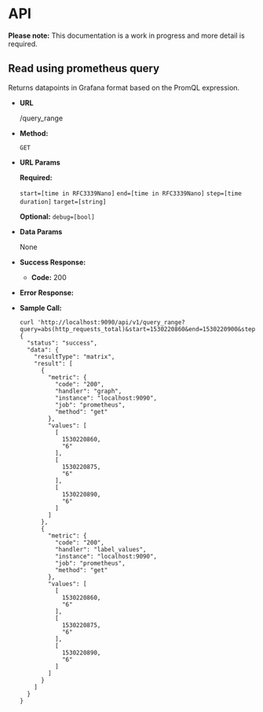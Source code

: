 # API

**Please note:** This documentation is a work in progress and more detail is required.

**Read using prometheus query**
----
  Returns datapoints in Grafana format based on the PromQL expression.

* **URL**

  /query_range

* **Method:**

  `GET`

*  **URL Params**

   **Required:**

   `start=[time in RFC3339Nano]`
   `end=[time in RFC3339Nano]`
   `step=[time duration]`
   `target=[string]`

   **Optional:**
   `debug=[bool]`

* **Data Params**

  None

* **Success Response:**

  * **Code:** 200 <br />

* **Error Response:**

* **Sample Call:**

  ```
  curl 'http://localhost:9090/api/v1/query_range?query=abs(http_requests_total)&start=1530220860&end=1530220900&step=15s'
  {
    "status": "success",
    "data": {
      "resultType": "matrix",
      "result": [
        {
          "metric": {
            "code": "200",
            "handler": "graph",
            "instance": "localhost:9090",
            "job": "prometheus",
            "method": "get"
          },
          "values": [
            [
              1530220860,
              "6"
            ],
            [
              1530220875,
              "6"
            ],
            [
              1530220890,
              "6"
            ]
          ]
        },
        {
          "metric": {
            "code": "200",
            "handler": "label_values",
            "instance": "localhost:9090",
            "job": "prometheus",
            "method": "get"
          },
          "values": [
            [
              1530220860,
              "6"
            ],
            [
              1530220875,
              "6"
            ],
            [
              1530220890,
              "6"
            ]
          ]
        }
      ]
    }
  }
  ```